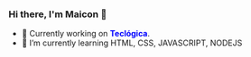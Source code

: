 ### Hi there, I'm Maicon 👋


- 🔭 Currently working on <span style="color:blue"><strong>Teclógica</strong></span>.
- 🌱 I’m currently learning HTML, CSS, JAVASCRIPT, NODEJS
